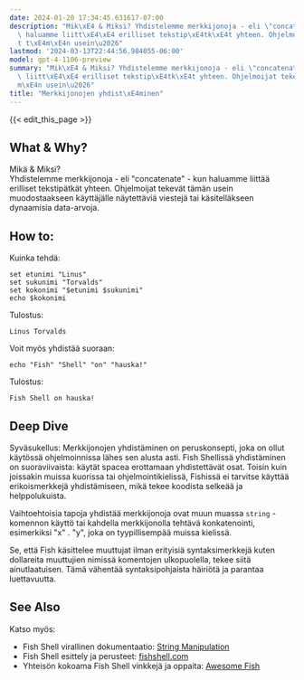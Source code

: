 ```yaml
---
date: 2024-01-20 17:34:45.631617-07:00
description: "Mik\xE4 & Miksi? Yhdistelemme merkkijonoja - eli \"concatenate\" - kun\
  \ haluamme liitt\xE4\xE4 erilliset tekstip\xE4tk\xE4t yhteen. Ohjelmoijat tekev\xE4\
  t t\xE4m\xE4n usein\u2026"
lastmod: '2024-03-13T22:44:56.984055-06:00'
model: gpt-4-1106-preview
summary: "Mik\xE4 & Miksi? Yhdistelemme merkkijonoja - eli \"concatenate\" - kun haluamme\
  \ liitt\xE4\xE4 erilliset tekstip\xE4tk\xE4t yhteen. Ohjelmoijat tekev\xE4t t\xE4\
  m\xE4n usein\u2026"
title: "Merkkijonojen yhdist\xE4minen"
---
```


{{< edit_this_page >}}

## What & Why?
Mikä & Miksi?  
Yhdistelemme merkkijonoja - eli "concatenate" - kun haluamme liittää erilliset tekstipätkät yhteen. Ohjelmoijat tekevät tämän usein muodostaakseen käyttäjälle näytettäviä viestejä tai käsitelläkseen dynaamisia data-arvoja.

## How to:
Kuinka tehdä:
```Fish Shell
set etunimi "Linus"
set sukunimi "Torvalds"
set kokonimi "$etunimi $sukunimi"
echo $kokonimi
```
Tulostus:
```
Linus Torvalds
```

Voit myös yhdistää suoraan:
```Fish Shell
echo "Fish" "Shell" "on" "hauska!"
```
Tulostus:
```
Fish Shell on hauska!
```

## Deep Dive
Syväsukellus:
Merkkijonojen yhdistäminen on peruskonsepti, joka on ollut käytössä ohjelmoinnissa lähes sen alusta asti. Fish Shellissä yhdistäminen on suoraviivaista: käytät spacea erottamaan yhdistettävät osat. Toisin kuin joissakin muissa kuorissa tai ohjelmointikielissä, Fishissä ei tarvitse käyttää erikoismerkkejä yhdistämiseen, mikä tekee koodista selkeää ja helppolukuista.

Vaihtoehtoisia tapoja yhdistää merkkijonoja ovat muun muassa `string` -komennon käyttö tai kahdella merkkijonolla tehtävä konkatenointi, esimerkiksi "x" . "y", joka on tyypillisempää muissa kielissä.

Se, että Fish käsittelee muuttujat ilman erityisiä syntaksimerkkejä kuten dollareita muuttujien nimissä komentojen ulkopuolella, tekee siitä ainutlaatuisen. Tämä vähentää syntaksipohjaista häiriötä ja parantaa luettavuutta.

## See Also
Katso myös:

- Fish Shell virallinen dokumentaatio: [String Manipulation](https://fishshell.com/docs/current/index.html#syntax-string)
- Fish Shell esittely ja perusteet: [fishshell.com](https://fishshell.com)
- Yhteisön kokoama Fish Shell vinkkejä ja oppaita: [Awesome Fish](https://github.com/jorgebucaran/awesome.fish)
